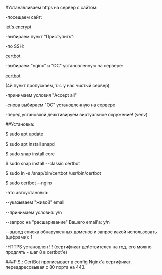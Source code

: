 #Устанавливаем https на сервер с сайтом:

 -посещаем сайт:

 [let's encrypt](https://letsencrypt.org/ru/getting-started/)

 -выбираем пункт "Приступить":

 -по SSH:

 [certbot](https://certbot.eff.org/)

 -выбираем "nginx" и "ОС" установленную на сервере:

 [certbot](https://certbot.eff.org/lets-encrypt/ubuntubionic-nginx)

 (4й пункт пропускаем, т.к. у нас чистый сервер)

 -принимаем условия "Accept all"

 -снова выбираем "ОС" установленную на сервере

 -перед установкой деактивируем виртуальное окружение! (venv)

##Установка:

 $ sudo apt update

 $ sudo apt install snapd

 $ sudo snap install core

 $ sudo snap install --classic certbot

 $ sudo ln -s /snap/bin/certbot /usr/bin/certbot

 $ sudo certbot --nginx

 -это автоустановка:

  --указываем "живой" email

  --принимаем условия: y/n

  --запрос на "расшаривание" Вашего email'а: y/n

  --вывод списка обнаруженных доменов и запрос какой  использовать (цифрами): 1

 -HTTPS установлен !!! (сертификат действителен на год, его можно продлять - шаг 8 в certbot'е)

###P.S.: CertBot прописывает в config Nginx'а сертификат, переадресовывая с 80 порта на 443.
